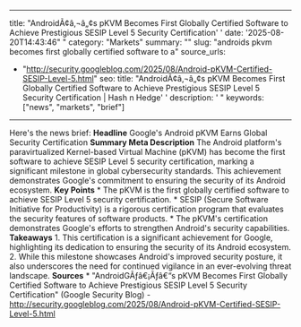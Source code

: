 ﻿---

title: "AndroidÃ¢â‚¬â„¢s pKVM Becomes First Globally Certified Software to Achieve Prestigious SESIP Level 5 Security Certification''
date: '2025-08-20T14:43:46""
category: "Markets"
summary: ""
slug: "androids pkvm becomes first globally certified software to a"
source_urls:
  - "http://security.googleblog.com/2025/08/Android-pKVM-Certified-SESIP-Level-5.html"
seo:
  title: "AndroidÃ¢â‚¬â„¢s pKVM Becomes First Globally Certified Software to Achieve Prestigious SESIP Level 5 Security Certification | Hash n Hedge''
  description: '"
  keywords: ["news", "markets", "brief"]

---
Here's the news brief:  **Headline** Google's Android pKVM Earns Global Security Certification  **Summary Meta Description** The Android platform's paravirtualized Kernel-based Virtual Machine (pKVM) has become the first software to achieve SESIP Level 5 security certification, marking a significant milestone in global cybersecurity standards. This achievement demonstrates Google's commitment to ensuring the security of its Android ecosystem.  **Key Points**  * The pKVM is the first globally certified software to achieve SESIP Level 5 security certification. * SESIP (Secure Software Initiative for Productivity) is a rigorous certification program that evaluates the security features of software products. * The pKVM's certification demonstrates Google's efforts to strengthen Android's security capabilities.  **Takeaways**  1. This certification is a significant achievement for Google, highlighting its dedication to ensuring the security of its Android ecosystem. 2. While this milestone showcases Android's improved security posture, it also underscores the need for continued vigilance in an ever-evolving threat landscape.  **Sources** * "AndroidGÃƒâ€¡Ãƒâ€“s pKVM Becomes First Globally Certified Software to Achieve Prestigious SESIP Level 5 Security Certification" (Google Security Blog) - http://security.googleblog.com/2025/08/Android-pKVM-Certified-SESIP-Level-5.html 
